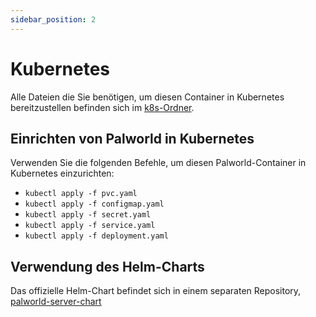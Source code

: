 ```yaml
---
sidebar_position: 2
---
```


# Kubernetes

Alle Dateien die Sie benötigen, um diesen Container in Kubernetes bereitzustellen befinden sich im [k8s-Ordner](https://github.com/thijsvanloef/palworld-server-docker/tree/main/k8s).

## Einrichten von Palworld in Kubernetes

Verwenden Sie die folgenden Befehle, um diesen Palworld-Container in Kubernetes einzurichten:

* `kubectl apply -f pvc.yaml`
* `kubectl apply -f configmap.yaml`
* `kubectl apply -f secret.yaml`
* `kubectl apply -f service.yaml`
* `kubectl apply -f deployment.yaml`

## Verwendung des Helm-Charts

Das offizielle Helm-Chart befindet sich in einem separaten Repository, [palworld-server-chart](https://github.com/Twinki14/palworld-server-chart)
